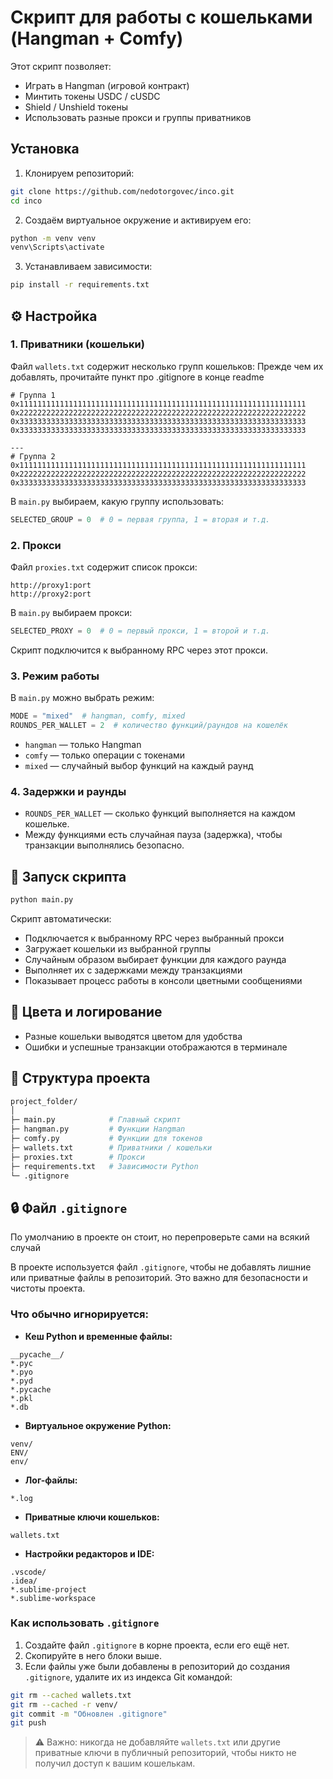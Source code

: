 # Скрипт для работы с кошельками (Hangman + Comfy)

Этот скрипт позволяет:

* Играть в Hangman (игровой контракт)
* Минтить токены USDC / cUSDC
* Shield / Unshield токены
* Использовать разные прокси и группы приватников

## Установка

1. Клонируем репозиторий:

```bash
git clone https://github.com/nedotorgovec/inco.git
cd inco
```

2. Создаём виртуальное окружение и активируем его:

```bash
python -m venv venv
venv\Scripts\activate
```

3. Устанавливаем зависимости:

```bash
pip install -r requirements.txt
```

## ⚙️ Настройка

### 1. Приватники (кошельки)

Файл `wallets.txt` содержит несколько групп кошельков:
Прежде чем их добавлять, прочитайте пункт про .gitignore в конце readme

```
# Группа 1
0x1111111111111111111111111111111111111111111111111111111111111111
0x2222222222222222222222222222222222222222222222222222222222222222
0x3333333333333333333333333333333333333333333333333333333333333333
0x3333333333333333333333333333333333333333333333333333333333333333

---
# Группа 2
0x1111111111111111111111111111111111111111111111111111111111111111
0x2222222222222222222222222222222222222222222222222222222222222222
0x3333333333333333333333333333333333333333333333333333333333333333
```

В `main.py` выбираем, какую группу использовать:

```python
SELECTED_GROUP = 0  # 0 = первая группа, 1 = вторая и т.д.
```

### 2. Прокси

Файл `proxies.txt` содержит список прокси:

```
http://proxy1:port
http://proxy2:port
```

В `main.py` выбираем прокси:

```python
SELECTED_PROXY = 0  # 0 = первый прокси, 1 = второй и т.д.
```

Скрипт подключится к выбранному RPC через этот прокси.

### 3. Режим работы

В `main.py` можно выбрать режим:

```python
MODE = "mixed"  # hangman, comfy, mixed
ROUNDS_PER_WALLET = 2  # количество функций/раундов на кошелёк
```

* `hangman` — только Hangman
* `comfy` — только операции с токенами
* `mixed` — случайный выбор функций на каждый раунд

### 4. Задержки и раунды

* `ROUNDS_PER_WALLET` — сколько функций выполняется на каждом кошельке.
* Между функциями есть случайная пауза (задержка), чтобы транзакции выполнялись безопасно.

## 🚀 Запуск скрипта

```bash
python main.py
```

Скрипт автоматически:

* Подключается к выбранному RPC через выбранный прокси
* Загружает кошельки из выбранной группы
* Случайным образом выбирает функции для каждого раунда
* Выполняет их с задержками между транзакциями
* Показывает процесс работы в консоли цветными сообщениями

## 🎨 Цвета и логирование

* Разные кошельки выводятся цветом для удобства
* Ошибки и успешные транзакции отображаются в терминале

## 📂 Структура проекта

```bash
project_folder/
│
├─ main.py            # Главный скрипт
├─ hangman.py         # Функции Hangman
├─ comfy.py           # Функции для токенов
├─ wallets.txt        # Приватники / кошельки
├─ proxies.txt        # Прокси
├─ requirements.txt   # Зависимости Python
└─ .gitignore      
```

## 🔒 Файл `.gitignore`
По умолчанию в проекте он стоит, но перепроверьте сами на всякий случай

В проекте используется файл `.gitignore`, чтобы не добавлять лишние или приватные файлы в репозиторий. Это важно для безопасности и чистоты проекта.

### Что обычно игнорируется:

* **Кеш Python и временные файлы:**

```
__pycache__/
*.pyc
*.pyo
*.pyd
*.pycache
*.pkl
*.db
```

* **Виртуальное окружение Python:**

```
venv/
ENV/
env/
```

* **Лог-файлы:**

```
*.log
```

* **Приватные ключи кошельков:**

```
wallets.txt
```

* **Настройки редакторов и IDE:**

```
.vscode/
.idea/
*.sublime-project
*.sublime-workspace
```

### Как использовать `.gitignore`

1. Создайте файл `.gitignore` в корне проекта, если его ещё нет.
2. Скопируйте в него блоки выше.
3. Если файлы уже были добавлены в репозиторий до создания `.gitignore`, удалите их из индекса Git командой:

```bash
git rm --cached wallets.txt
git rm --cached -r venv/
git commit -m "Обновлен .gitignore"
git push
```

> ⚠️ Важно: никогда не добавляйте `wallets.txt` или другие приватные ключи в публичный репозиторий, чтобы никто не получил доступ к вашим кошелькам.
